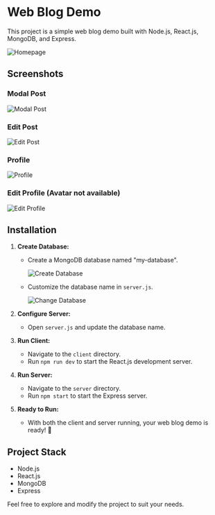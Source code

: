 # Web Blog Demo

This project is a simple web blog demo built with Node.js, React.js, MongoDB, and Express.

![Homepage](https://github.com/PhurinGZ/webBlogDemo-live/assets/120617446/f64b30aa-471f-4b3b-bc4f-d042d5404777)



## Screenshots

### Modal Post
![Modal Post](https://github.com/PhurinGZ/webBlogDemo-live/assets/120617446/8a500e06-95db-4463-b715-bcf96f42c545)


### Edit Post
![Edit Post](https://github.com/PhurinGZ/webBlogDemo-live/assets/120617446/41fe12f6-665a-44eb-bf8d-ac1014fba125)

### Profile
![Profile](https://github.com/PhurinGZ/webBlogDemo-live/assets/120617446/49da4d61-548e-47b0-80bd-b6ac39248801)


### Edit Profile (Avatar not available)
![Edit Profile](https://github.com/PhurinGZ/webBlogDemo-live/assets/120617446/b3489c9d-cd72-440e-b065-e3654b03ea6b)


## Installation

1. **Create Database:**
   - Create a MongoDB database named "my-database".

     ![Create Database](https://github.com/PhurinGZ/webBlogDemo-live/assets/120617446/5eaa07b5-9e26-4de6-a334-f21ccc966d5d)

   - Customize the database name in `server.js`.

     ![Change Database](https://github.com/PhurinGZ/webBlogDemo-live/assets/120617446/603abc46-eb18-48d5-a9a0-9980e413a4c1)

2. **Configure Server:**
   - Open `server.js` and update the database name.

3. **Run Client:**
   - Navigate to the `client` directory.
   - Run `npm run dev` to start the React.js development server.

4. **Run Server:**
   - Navigate to the `server` directory.
   - Run `npm start` to start the Express server.

5. **Ready to Run:**
   - With both the client and server running, your web blog demo is ready! 🏃

## Project Stack
- Node.js
- React.js
- MongoDB
- Express

Feel free to explore and modify the project to suit your needs.
